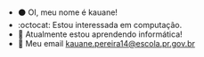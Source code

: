 - :black_circle: OI, meu nome é kauane!
- :octocat: Estou interessada em computação.
- :black_flag: Atualmente estou aprendendo informática!
- :checkered_flag: Meu email kauane.pereira14@escola.pr.gov.br

